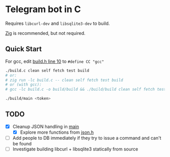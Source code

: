 # Telegram bot in C

Requires `libcurl-dev` and `libsqlite3-dev` to build.

[Zig](https://ziglang.org/) is recommended, but not required.

## Quick Start

For gcc, edit [build.h line 10](build.h#L10) to `#define CC "gcc"`

```sh
./build.c clean self fetch test build
# or:
# zig run -lc build.c -- clean self fetch test build
# or (with gcc):
# gcc -lc build.c -o build/build && ./build/build clean self fetch test build

./build/main <token>
```

## TODO

- [x] Cleanup JSON handling in [main](src/main.c#L16)
  - [x] Explore more functions from [json.h](src/json.h)
- [ ] Add people to DB immediately if they try to issue a command and can't be found
- [ ] Investigate building libcurl + libsqlite3 statically from source
